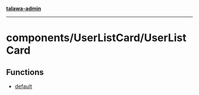 [**talawa-admin**](../../../README.md)

***

# components/UserListCard/UserListCard

## Functions

- [default](functions/default.md)
